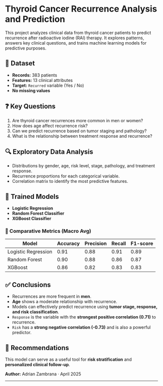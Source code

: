 # Thyroid Cancer Recurrence Analysis and Prediction

This project analyzes clinical data from thyroid cancer patients to predict recurrence after radioactive iodine (RAI) therapy. It explores patterns, answers key clinical questions, and trains machine learning models for predictive purposes.

## 📁 Dataset

- **Records:** 383 patients
- **Features:** 13 clinical attributes
- **Target:** `Recurred` variable (Yes / No)
- **No missing values**

## ❓ Key Questions

1. Are thyroid cancer recurrences more common in men or women?
2. How does age affect recurrence risk?
3. Can we predict recurrence based on tumor staging and pathology?
4. What is the relationship between treatment response and recurrence?

## 🔍 Exploratory Data Analysis

- Distributions by gender, age, risk level, stage, pathology, and treatment response.
- Recurrence proportions for each categorical variable.
- Correlation matrix to identify the most predictive features.

## 🧠 Trained Models

- **Logistic Regression**
- **Random Forest Classifier**
- **XGBoost Classifier**

### 🎯 Comparative Metrics (Macro Avg)

| Model               | Accuracy | Precision | Recall | F1-score |
|---------------------|----------|-----------|--------|----------|
| Logistic Regression | 0.91     | 0.88      | 0.91   | 0.89     |
| Random Forest       | 0.90     | 0.88      | 0.86   | 0.87     |
| XGBoost             | 0.86     | 0.82      | 0.83   | 0.83     |

## ✅ Conclusions

- Recurrences are more frequent in **men**.
- **Age** shows a moderate relationship with recurrence.
- Models can effectively predict recurrence using **tumor stage, response, and risk classification**.
- `Response` is the variable with the **strongest positive correlation (0.71)** to recurrence.
- `Risk` has a **strong negative correlation (-0.73)** and is also a powerful predictor.

## 📌 Recommendations

This model can serve as a useful tool for **risk stratification** and **personalized clinical follow-up**.

**Author:** Adrian Zambrana · April 2025

---

